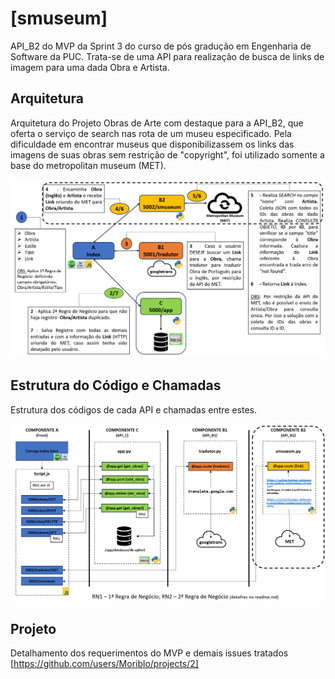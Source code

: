 # [smuseum]
 API_B2 do MVP da Sprint 3 do curso de pós gradução em Engenharia de Software da PUC.
 Trata-se de uma API para realização de busca de links de imagem para uma dada Obra e Artista.

## Arquitetura
Arquitetura do Projeto Obras de Arte com destaque para a API_B2, que oferta o serviço de search nas rota de um museu especificado. Pela dificuldade em encontrar museus que disponibilizassem os links das imagens de suas obras sem restrição de "copyright", foi utilizado somente a base do metropolitan museum (MET).

![API_B2](https://github.com/Moriblo/smuseum/blob/main/API_B2.png)

## Estrutura do Código e Chamadas
Estrutura dos códigos de cada API e chamadas entre estes.

![COMP_B2](https://github.com/Moriblo/smuseum/blob/main/COMP_B2.png)

## Projeto
Detalhamento dos requerimentos do MVP e demais issues tratados [https://github.com/users/Moriblo/projects/2]
